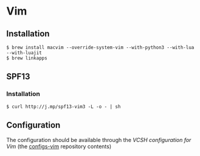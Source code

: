 # Vim

## Installation

```ShellSession
$ brew install macvim --override-system-vim --with-python3 --with-lua --with-luajit
$ brew linkapps
```

## SPF13

### Installation

```ShellSession
$ curl http://j.mp/spf13-vim3 -L -o - | sh
```

## Configuration

The configuration should be available through the *VCSH configuration for Vim* (the [configs-vim](https://github.com/alem0lars/configs-vim) repository contents)
